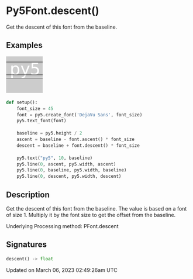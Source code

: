 # Py5Font.descent()

Get the descent of this font from the baseline.

## Examples

<div class="example-table">

<div class="example-row"><div class="example-cell-image">

![example picture for descent()](/images/reference/Py5Font_descent_0.png)

</div><div class="example-cell-code">

```python
def setup():
    font_size = 45
    font = py5.create_font('DejaVu Sans', font_size)
    py5.text_font(font)

    baseline = py5.height / 2
    ascent = baseline - font.ascent() * font_size
    descent = baseline + font.descent() * font_size

    py5.text("py5", 10, baseline)
    py5.line(0, ascent, py5.width, ascent)
    py5.line(0, baseline, py5.width, baseline)
    py5.line(0, descent, py5.width, descent)
```

</div></div>

</div>

## Description

Get the descent of this font from the baseline. The value is based on a font of size 1. Multiply it by the font size to get the offset from the baseline.

Underlying Processing method: PFont.descent

## Signatures

```python
descent() -> float
```

Updated on March 06, 2023 02:49:26am UTC
